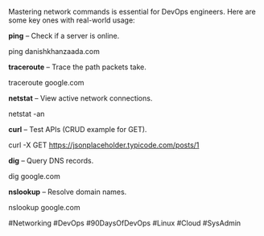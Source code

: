 Mastering network commands is essential for DevOps engineers. Here are some key ones with real-world usage:

**ping** – Check if a server is online.

ping danishkhanzaada.com

**traceroute** – Trace the path packets take.

traceroute google.com

**netstat** – View active network connections.

netstat -an

**curl** – Test APIs (CRUD example for GET).

curl -X GET https://jsonplaceholder.typicode.com/posts/1

**dig** – Query DNS records.

dig google.com

**nslookup** – Resolve domain names.

nslookup google.com

#Networking #DevOps #90DaysOfDevOps #Linux #Cloud #SysAdmin
